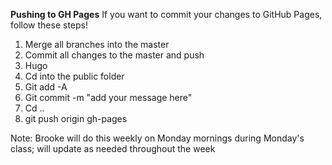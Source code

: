 **Pushing to GH Pages** 
If you want to commit your changes to GitHub Pages, follow these steps!

1. Merge all branches into the master
2. Commit all changes to the master and push
3. Hugo
4. Cd into the public folder
5. Git add -A
6. Git commit -m "add your message here"
7. Cd ..
8. git push origin gh-pages

Note: Brooke will do this weekly on Monday mornings during Monday's class; will update as needed throughout the week